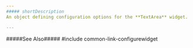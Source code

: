 ```yaml
---
##### shortDescription
An object defining configuration options for the **TextArea** widget.

---
```

#####See Also#####
#include common-link-configurewidget